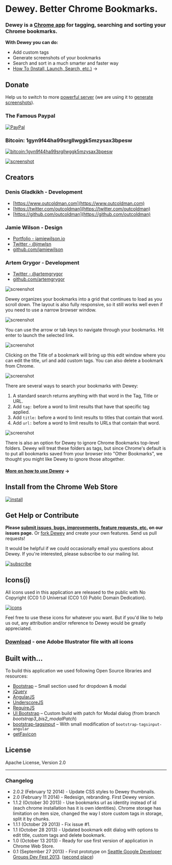 # Dewey. Better Chrome Bookmarks.

### Dewey is a [Chrome app](https://chrome.google.com/webstore/detail/dewey-bookmarks/aahpfefkmihhdabllidnlipghcjgpkdm) for tagging, searching and sorting your Chrome bookmarks.

**With Dewey you can do:**

- Add custom tags
- Generate screenshots of your bookmarks
- Search and sort in a much smarter and faster way
- [How To (Install, Launch, Search, etc.)](docs/how-to-use-dewey.md) →

## Donate

Help us to switch to more [powerful server](https://www.digitalocean.com/pricing/) (we are using it to [generate screenshots](https://github.com/deweyapp/dewey-server)).

### The Famous Paypal

[![PayPal](https://raw.githubusercontent.com/deweyapp/dewey-website/master/docs/images/donate.png "PayPal Donation")](https://www.paypal.com/cgi-bin/webscr?cmd=_donations&business=outcoldman%40gmail%2ecom&lc=US&item_name=Donation%20for%20supporting%20bookmarks%20application&currency_code=USD&bn=PP%2dDonationsBF%3abtn_donate_LG%2egif%3aNonHosted)

### Bitcoin: 1gyn9f44ha99srgllwggk5mzysax3bpesw

[![bitcoin:1gyn9f44ha99srgllwggk5mzysax3bpesw](http://i.imgur.com/V9xtJAt.png)](bitcoin:1gyn9f44ha99srgllwggk5mzysax3bpesw)

[![screenshot](webstore/promo-1400x560.jpg)](https://chrome.google.com/webstore/detail/dewey-bookmarks/aahpfefkmihhdabllidnlipghcjgpkdm)

## Creators

### Denis Gladkikh - Development

- [https://www.outcoldman.com](https://www.outcoldman.com)
- [https://twitter.com/outcoldman](https://twitter.com/outcoldman)
- [https://github.com/outcoldman](https://github.com/outcoldman)

### Jamie Wilson - Design

- [Portfolio - jamiewilson.io](http://jamiewilson.io)
- [Twitter - @jmwlsn](https://twitter.com/jmwsln)
- [github.com/jamiewilson](https://github.com/jamiewilson)

### Artem Grygor - Development

- [Twitter - @artemgrygor](https://twitter.com/artemgrygor)
- [github.com/artemgrygor](https://github.com/artemgrygor)

![screenshot](webstore/screenshot-1.jpg)

Dewey organizes your bookmarks into a grid that continues to load as you scroll down. The layout is also fully responsive, so it still works well even if you need to use a narrow browser window.

![screenshot](webstore/screenshot-2.jpg)

You can use the arrow or tab keys to navigate through your bookmarks. Hit enter to launch the selected link.

![screenshot](webstore/screenshot-3.jpg)

Clicking on the Title of a bookmark will bring up this edit window where you can edit the title, url and add custom tags. You can also delete a bookmark from Chrome.

![screenshot](webstore/screenshot-4.jpg)

There are several ways to search your bookmarks with Dewey:

1. A standard search returns anything with that word in the Tag, Title or URL.
2. Add `tag:` before a word to limit results that have that specific tag applied.
3. Add `title:` before a word to limit results to titles that contain that word.
4. Add `url:` before a word to limit results to URLs that contain that word.

![screenshot](webstore/screenshot-5.jpg)

There is also an option for Dewey to ignore Chrome Bookmarks top-level folders. Dewey will treat these folders as tags, but since Chrome's default is to put all bookmarks saved from your browser into "Other Bookmarks", we thought you might like Dewey to ignore those altogether.

#### [More on how to use Dewey](docs/how-to-use-dewey.md) →


## Install from the Chrome Web Store

[![install](docs/images/install.png)](https://chrome.google.com/webstore/detail/dewey-bookmarks/aahpfefkmihhdabllidnlipghcjgpkdm)


## Get Help or Contribute

**Please [submit issues, bugs, improvements, feature requests, etc.](https://github.com/deweyapp/deweyapp/issues) on our issues page.** Or [fork Dewey](https://github.com/deweyapp/deweyapp/fork) and create your own features. Send us pull requests!

It would be helpful if we could occasionally email you questions about Dewey. If you're interested, please subscribe to our mailing list.

[![subscribe](docs/images/subscribe.png)](http://eepurl.com/OeXtX)


## Icons(i)
All icons used in this application are released to the public with No Copyright (CC0 1.0 Universal (CC0 1.0) Public Domain Dedication). 

[![icons](docs/images/icons.png)](http://lyrv.lt/2mF0KiGLQs)

Feel free to use these icons for whatever you want. But if you'd like to help us out, any attribution and/or reference to Dewey would be greatly appreciated.
### [Download](http://lyrv.lt/Fhno6AJugp) - one Adobe Illustrator file with all icons

## Built with…
To build this application we used following Open Source libraries and resources:

- [Bootstrap](http://getbootstrap.com/) – Small section used for dropdown & modal
- [jQuery](https://jquery.org)
- [AngularJS](http://angularjs.org/)
- [UnderscoreJS](http://underscorejs.org/)
- [RequireJS](http://requirejs.org/)
- [UI Bootstrap](http://angular-ui.github.io/bootstrap/) – Custom build with patch for Modal dialog (from branch _bootstrap3_bis2_modalPatch_)
- [bootstrap-tagsinput](http://timschlechter.github.io/bootstrap-tagsinput/examples/bootstrap3/) – With small modification of `bootstrap-tagsinput-angular`  
- [getFavicon](http://g.etfv.co/)

## License
Apache License, Version 2.0

***

### Changelog
- 2.0.2 (February 12 2014) - Update CSS styles to Dewey thumbnails.
- 2.0 (February 11 2014) - Redesign, rebranding. First Dewey version.
- 1.1.2 (October 30 2013) - Use bookmarks url as identity instead of id (each chrome installation has it is own identities). Chrome storage has limitation on item size, changed the way I store custom tags in storage, split it by chunks.
- 1.1.1 (October 29 2013) - Fix issue #1.
- 1.1 (October 28 2013) - Updated bookmark edit dialog with options to edit title, custom tags and delete bookmark.
- 1.0 (October 13 2013) - Ready for use first version of application in Chrome Web Store.
- 0.1 (September 27 2013) - First prototype on [Seattle Google Developer Groups Dev Fest 2013](http://www.meetup.com/seattle-gdg/events/125948972/). ([second place](http://www.flickr.com/photos/pahphotos/10015447933/))


